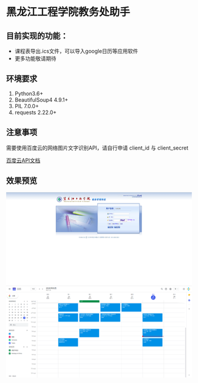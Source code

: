 # 黑龙江工程学院教务处助手
## 目前实现的功能：
- 课程表导出.ics文件，可以导入google日历等应用软件
- 更多功能敬请期待

## 环境要求
1. Python3.6+
2. BeautifulSoup4 4.9.1+
3. PIL 7.0.0+
4. requests 2.22.0+

## 注意事项
需要使用百度云的网络图片文字识别API，请自行申请 client_id 与 client_secret


[百度云API文档](https://cloud.baidu.com/doc/OCR/s/Sk3h7xyad)

## 效果预览
![教务处](https://github.com/AricsHuang/HLJIT_Helper/blob/master/pic1.png)
![google日历](https://github.com/AricsHuang/HLJIT_Helper/blob/master/pic2.png)

